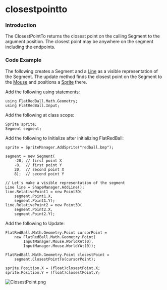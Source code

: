 # closestpointto

### Introduction

The ClosestPointTo returns the closest point on the calling Segment to the argument position. The closest point may be anywhere on the segment including the endpoints.

### Code Example

The following creates a Segment and a [Line](../../../../../../frb/docs/index.php) as a visible representation of the Segment. The update method finds the closest point on the Segment to the [Mouse](../../../../../../frb/docs/index.php) and positions a [Sprite](../../../../../../frb/docs/index.php) there.

Add the following using statements:

```
using FlatRedBall.Math.Geometry;
using FlatRedBall.Input;
```

Add the following at class scope:

```
Sprite sprite;
Segment segment;
```

Add the following to Initialize after initializing FlatRedBall:

```
sprite = SpriteManager.AddSprite("redball.bmp");

segment = new Segment(
    -20, // first point X
    -8,  // first point Y
    20,  // second point X
    8);  // second point Y

// Let's make a visible representation of the segment
Line line = ShapeManager.AddLine();
line.RelativePoint1 = new Point3D(
    segment.Point1.X,
    segment.Point1.Y);
line.RelativePoint2 = new Point3D(
    segment.Point2.X,
    segment.Point2.Y);
```

Add the following to Update:

```
FlatRedBall.Math.Geometry.Point cursorPoint =
    new FlatRedBall.Math.Geometry.Point(
        InputManager.Mouse.WorldXAt(0),
        InputManager.Mouse.WorldYAt(0));

FlatRedBall.Math.Geometry.Point closestPoint =
    segment.ClosestPointTo(cursorPoint);

sprite.Position.X = (float)closestPoint.X;
sprite.Position.Y = (float)closestPoint.Y;
```

![ClosestPoint.png](../../../../../../media/migrated_media-ClosestPoint.png)
